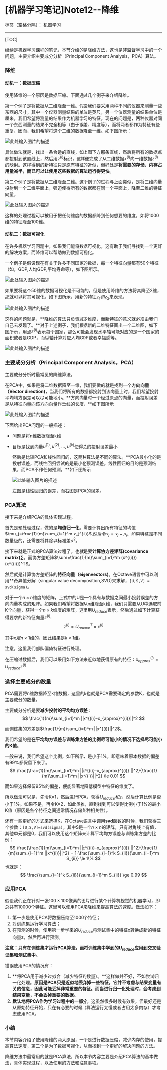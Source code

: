 ﻿# [机器学习笔记]Note12--降维

标签（空格分隔）： 机器学习

---
[TOC]

继续是[机器学习课程](https://www.coursera.org/learn/machine-learning)的笔记，本节介绍的是降维方法，这也是非监督学习中的一个问题，主要介绍主要成分分析（Principal Component Analysis，PCA）算法。

### 降维
#### 动机一：数据压缩
  使用降维的一个原因是数据压缩。下面通过几个例子来介绍降维。
  
  第一个例子是将数据从二维降至一维。假设我们要采用两种不同的仪器来测量一些东西的尺寸，其中一个仪器测量结果的单位是英尺，另一个仪器测量的结果单位是厘米，我们希望将测量的结果作为机器学习的特征。现在的问题是，两种仪器对同一个东西测量的结果不完全相等（由于误差、精度等），而将两者都作为特征有些重复，因而，我们希望将这个二维的数据降至一维。如下图所示：
  
  ![此处输入图片的描述][1]
  
  具体做法就是，找出一条合适的直线，如上图下方那条直线，然后将所有的数据点都投射到该直线上，然后用$z^{(i)}$标识，这样便完成了从二维数据$x^{(i)}$向一维数据$z^{(i)}$的映射。这样得到的新特征只是原有特征的近似，但好处是**将需要的存储、内存占用量减半，而已可以让使用这些数据的算法运行得更快**。
  
  第二个例子是将数据从三维降至二维。这个例子的过程与上面类似，是将三维向量投射到一个二维平面上，强迫使得所有的数据都在同一个平面上，降至二维的特征向量。

![此处输入图片的描述][2]

这样的处理过程可以被用于把任何维度的数据都降到任何想要的维度，如将1000维的特征降至100维。

#### 动机二：数据可视化
  在许多机器学习问题中，如果我们能将数据可视化，这有助于我们寻找到一个更好的解决方案，而降维可以帮助做到数据可视化。
  
  一个例子是假设现在有关于许多不同国家的数据，每一个特征向量都有50个特征（如，GDP,人均GDP,平均寿命等），如下图所示。
  
  ![此处输入图片的描述][3]
  
  如果要将这个50维的数据可视化是不可能的，但是使用降维的方法将其降至2维，那就可以将其可视化。如下图所示，用新的特征$z_1和z_2$来表现。
  
  ![此处输入图片的描述][4]
  
  这样的问题就是，**降维的算法只负责减少维度，而新特征的意义就必须由我们自己去发现了。**对于上述例子，我们根据新的二维特征画出一个二维图，如下图所示，用点$z^{(i)}$表示每个国家，那么可能会发现水平轴可能对应的是一个国家的面积或者是GDP，而纵轴计算对应人均GDP或者幸福感等。
  
  ![此处输入图片的描述][5]
  
### 主要成分分析（Principal Component Analysis，PCA）
  主要成分分析时最常见的降维算法。
  
  在PCA中，如果是将二维数据降至一维，我们要做的就是找到一个**方向向量（Vector direction)**，当我们将所有的数据都投射到该向量上时，我们希望投射平均均方误差可以尽可能地小。**方向向量时一个经过原点的向量，而投射误差是从特征向量向该方向向量作垂线的长度。**如下图所示

  ![此处输入图片的描述][6]
  
  下面给出PCA问题的一般描述：

* 问题是将n维数据降至k维
* 目标是找到向量$u^{(1)},u^{(2)},\ldots,u^{(k)}$使得总的投射误差最小

  然后是比较PCA和线性回归的，这两种算法是不同的算法。**PCA最小化的是投射误差，而线性回归尝试的是最小化预测误差。线性回归的目的是预测结果，而PCA不作任何预测。**如下图所示
  
  ![此处输入图片的描述][7]
  
  左图是线性回归的误差，而右图是PCA的误差。
  
### PCA算法
  接下来是介绍PCA的具体实现过程。
  
  首先是预处理过程，做的是**均值归一化**。需要计算出所有特征的均值$\mu_j=\frac{1}{m}\sum_{i=1}^m x_j^{(i)}$,然后令$x_j = x_j-\mu_j$。如果特征是不同数量级的，还需要将其除以标准差$\sigma^2$。
  
  接下来就是正式的PCA算法过程了。也就是要**计算协方差矩阵(covariance matrix)$\sum$**。而协方差矩阵$\sum=\frac{1}{m}\sum_{i=1}^m (x^{(i)})(x^{(i)})^T$。
  
  然后就是计算协方差矩阵的**特征向量（eigenvectors)**。在Octave语言中可以利用**奇异值分解（singular value decomposition,SVD)来求解，`[U,S,V] = svd(sigma)`。
  
  对于一个$n \times n$维度的矩阵，上式中的U是一个具有与数据之间最小投射误差的方向向量构成的矩阵。如果我们希望将数据从n维降至k维，我们只需要从U中选取前K个向量，获得一个$n\times k$维度的矩阵，这里用$U_{reduce}$表示，然后通过如下计算获得要求的新特征向量$z^{(i)}$:
$$
z^{(i)}=U_{reduce}^T \times x^{(i)}
$$

其中$x是n \times 1$维的，因此结果是$k \times 1$维。

注意，这里我们部队偏倚特征进行处理。

在压缩过数据后，我们可以采用如下方法来近似地获得原有的特征：$x_{approx}^{(i)}=U_{reduce}z^{(i)}$

### 选择主要成分的数量
  PCA需要将n维数据降至k维数据，这里的k也就是PCA需要确定的参数K，也就是主要成分的数量。
  
  主要成分分析是要**减少投射的平均均方误差**：
$$
\frac{1}{m}\sum_{i=1}^m ||x^{(i)}-x_{approx}^{(i)}||^2
$$

而训练集的方差是$\frac{1}{m}\sum_{i=1}^m ||x^{(i)}||^2$。

我们希望的是**在平均均方误差与训练集方差的比例尽可能小的情况下选择尽可能小的K值**。

一般来说，我们希望这个比例，如下所示，是小于1%，即意味着原本数据的偏差有99%都保留下来了。
$$
\frac{\frac{1}{m}\sum_{i=1}^m ||x^{(i)}-x_{approx}^{(i)} ||^2}{\frac{1}{m}\sum_{i=1}^m ||x^{(i)}||^2} \le 0.01
$$

而如果选择保留95%的偏差，便能显著地降低模型中特征的维度了。

所以做法可以是，先令K=1，然后进行PCA，获得$U_{reduce}和z$，然后计算比例是否小于1%。如果不是，再令K=2，如此类推，直到找到可以使得比例小于1%的最小K值（原因是各个特征之间通常情况存储某种相关性）。

还有一些更好的方式来选择K，在Octave语言中调用**svd**函数的时候，我们获得三个参数：`[U,S,V]=svd(sigma)`。其中S是一个$n\times n$的矩阵，只有对角线上有值，其他单元都是0，我们可以使用这个矩阵来计算平均均方误差与训练集方差的比例：
$$
\frac{\frac{1}{m}\sum_{i=1}^m ||x^{(i)}-x_{approx}^{(i)} ||^2}{\frac{1}{m}\sum_{i=1}^m ||x^{(i)}||^2} = 1-\frac{\sum_{i=1}^k S_{ii}}{\sum_{i=1}^m S_{ii}} \le 1\%
$$
也就是：
$$
\frac{\sum_{i=1}^k S_{ii}}{\sum_{i=1}^m S_{ii}} \ge 0.99
$$

### 应用PCA
  假设我们正在针对一张$100\times 100$像素的图片进行某个计算机视觉的机器学习，即总共有10000个特征。这里可以使用PCA来降维来提高算法的速度。做法如下：

1. 第一步是使用PCA将数据压缩至1000个特征；
2. 对训练集运行学习算法；
3. 在预测的时候，使用第一步学来的$U_{reduce}$将测试集中的特征x转换成新的特征向量z，然后再进行预测。

**注意：只有在训练集才运行PCA算法，而将训练集中学到的$U_{reduce}$应用到交叉验证集和测试集中。**

错误使用PCA的情况有：

1. **将PCA用于减少过拟合（减少特征的数量）。**这样做并不好，不如尝试归一化处理。**原因是PCA只是近似地丢弃掉一些特征，它并不考虑与结果变量有关的信息，因此可能丢掉非常重要的特征。而当进行归一化处理时，会考虑到结果变量，不会丢掉重要的数据。**
2. **默认地将PCA作为学习过程中的一部分**。这虽然很多时候有效果，但最好还是从原始特征开始，只在有必要的时候（算法运行太慢或者占用太多内存）才考虑使用PCA。

### 小结
  本节内容介绍了使用降维的两大原因，一个是进行数据压缩，减少内存的使用，提高算法速度，第二个是为了数据可视化，从而找到一个更好的解决问题的方法。
  
  降维方法中最常用的就是PCA算法，所以本节内容主要是介绍PCA算法的基本做法，具体实现过程，以及使用的方法和注意事项。

  
  
  
  


  [1]: http://img.blog.csdn.net/20160723200106464
  [2]: http://img.blog.csdn.net/20160723200625388
  [3]: http://img.blog.csdn.net/20160723201507909
  [4]: http://img.blog.csdn.net/20160723201900822
  [5]: http://img.blog.csdn.net/20160723202307240
  [6]: http://img.blog.csdn.net/20160723203144433
  [7]: http://img.blog.csdn.net/20160723203514963